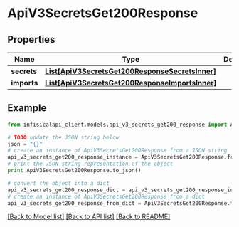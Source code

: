 # ApiV3SecretsGet200Response


## Properties
Name | Type | Description | Notes
------------ | ------------- | ------------- | -------------
**secrets** | [**List[ApiV3SecretsGet200ResponseSecretsInner]**](ApiV3SecretsGet200ResponseSecretsInner.md) |  | 
**imports** | [**List[ApiV3SecretsGet200ResponseImportsInner]**](ApiV3SecretsGet200ResponseImportsInner.md) |  | [optional] 

## Example

```python
from infisicalapi_client.models.api_v3_secrets_get200_response import ApiV3SecretsGet200Response

# TODO update the JSON string below
json = "{}"
# create an instance of ApiV3SecretsGet200Response from a JSON string
api_v3_secrets_get200_response_instance = ApiV3SecretsGet200Response.from_json(json)
# print the JSON string representation of the object
print ApiV3SecretsGet200Response.to_json()

# convert the object into a dict
api_v3_secrets_get200_response_dict = api_v3_secrets_get200_response_instance.to_dict()
# create an instance of ApiV3SecretsGet200Response from a dict
api_v3_secrets_get200_response_from_dict = ApiV3SecretsGet200Response.from_dict(api_v3_secrets_get200_response_dict)
```
[[Back to Model list]](../README.md#documentation-for-models) [[Back to API list]](../README.md#documentation-for-api-endpoints) [[Back to README]](../README.md)


